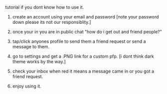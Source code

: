 tutorial if you dont know how to use it.

1. create an account using your email and password [note your password down please its not our responsiblity.]
2. once your in you are in public chat "how do i get out and friend people?"
3. tap/click anyones profile to send them a friend request or send a message to them.
4. go to settings and get a .PNG link for a custom pfp. [i dont think dark theme works by the way.]
5. check your inbox when red it means a message came in or you got a friend request.

6. enjoy using it.
